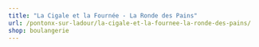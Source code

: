 ```yaml
---
title: "La Cigale et la Fournée - La Ronde des Pains"
url: /pontonx-sur-ladour/la-cigale-et-la-fournee-la-ronde-des-pains/
shop: boulangerie
---
```


